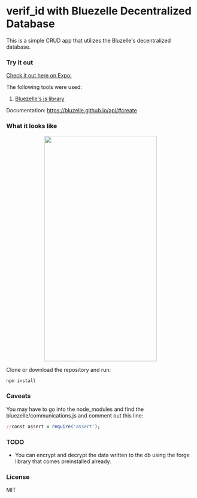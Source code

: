 # verif_id with Bluezelle Decentralized Database


This is a simple CRUD app that utilizes the Bluzelle's decentralized database. 


### Try it out
[Check it out here on Expo:](https://expo.io/@kh42/verif_id)

The following tools were used:
1. [Bluezelle's js library](https://github.com/bluzelle/swarmclient-js)

Documentation: https://bluzelle.github.io/api/#create


### What it looks like

<p align="center">
	<img src="./screenshots/ss.gif" width="300" height="600"/>
</p>



Clone or download the repository and run:
```ruby
npm install
```


### Caveats

You may have to go into the node_modules and find the bluezelle/communications.js and comment out this line:

```ruby
//const assert = require('assert');
```



### TODO

- You can encrypt and decrypt the data written to the db using the forge library that comes preinstalled already. 

### License
MIT
